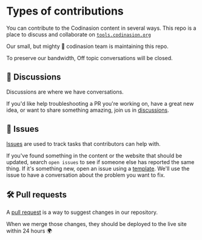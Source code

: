 # Types of contributions

You can contribute to the Codinasion content in several ways. This repo is a place to discuss and collaborate on [`tools.codinasion.org`](https://tools.codinasion.org/)

Our small, but mighty :muscle: codinasion team is maintaining this repo.

To preserve our bandwidth, Off topic conversations will be closed.

## :mega: Discussions

Discussions are where we have conversations.

If you'd like help troubleshooting a PR you're working on, have a great new idea, or want to share something amazing, join us in [discussions](https://github.com/orgs/codinasion/discussions).

## :lady_beetle: Issues

[Issues](https://github.com/codinasion/codinasion-tools/issues) are used to track tasks that contributors can help with.

If you've found something in the content or the website that should be updated, search `open issues` to see if someone else has reported the same thing. If it's something new, open an issue using a [template](https://github.com/codinasion/codinasion-tools/issues/new/choose). We'll use the issue to have a conversation about the problem you want to fix.

## :hammer_and_wrench: Pull requests

A [pull request](https://github.com/codinasion/codinasion-tools/pulls) is a way to suggest changes in our repository.

When we merge those changes, they should be deployed to the live site within 24 hours :earth_africa:
